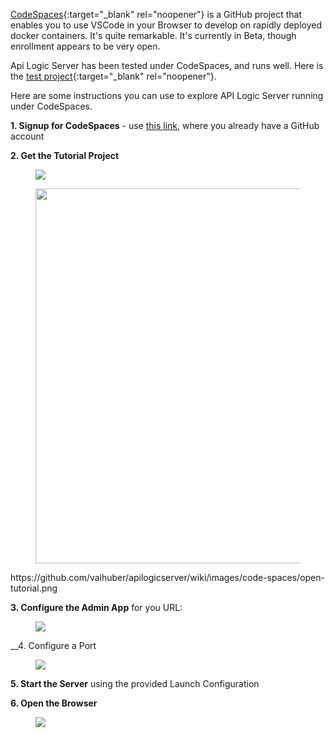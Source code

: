 [CodeSpaces](https://github.com/features/codespaces){:target="_blank" rel="noopener"} is a GitHub project that enables you to use VSCode in your Browser to develop on rapidly deployed docker containers.  It's quite remarkable.  It's currently in Beta, though enrollment appears to be very open.

Api Logic Server has been tested under CodeSpaces, and runs well.  Here is the [test project](https://github.com/valhuber/Tutorial-ApiLogicProject#readme){:target="_blank" rel="noopener"}.

Here are some instructions you can use to explore API Logic Server running under CodeSpaces.

__1. Signup for CodeSpaces__ - use [this link](https://github.com/features/codespaces/signup), where you already have a GitHub account

__2. Get the Tutorial Project__

<figure><img src="https://github.com/valhuber/apilogicserver/wiki/images/codespaces/open-tutorial.png
?raw=true"></figure>

<figure><img src="https://github.com/valhuber/apilogicserver/wiki/images/behave/behave-summary.png?raw=true"  height="600"></figure>
https://github.com/valhuber/apilogicserver/wiki/images/code-spaces/open-tutorial.png

__3. Configure the Admin App__ for you URL:

<figure><img src="https://github.com/valhuber/apilogicserver/wiki/images/code-spaces/open-tutorial.png?raw=true"></figure>

__4. Configure a Port

<figure><img src="https://github.com/valhuber/apilogicserver/wiki/images/code-spaces/configure-port.png?raw=true"></figure>

__5. Start the Server__ using the provided Launch Configuration

__6. Open the Browser__

<figure><img src="https://github.com/valhuber/apilogicserver/wiki/images/code-spaces/open-port.png?raw=true"></figure>
